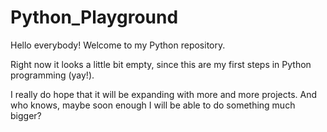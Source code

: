 # Python_Playground

Hello everybody!
Welcome to my Python repository.

Right now it looks a little bit empty, since this are my first steps in Python programming (yay!).

I really do hope that it will be expanding with more and more projects.
And who knows, maybe soon enough I will be able to do something much bigger?
